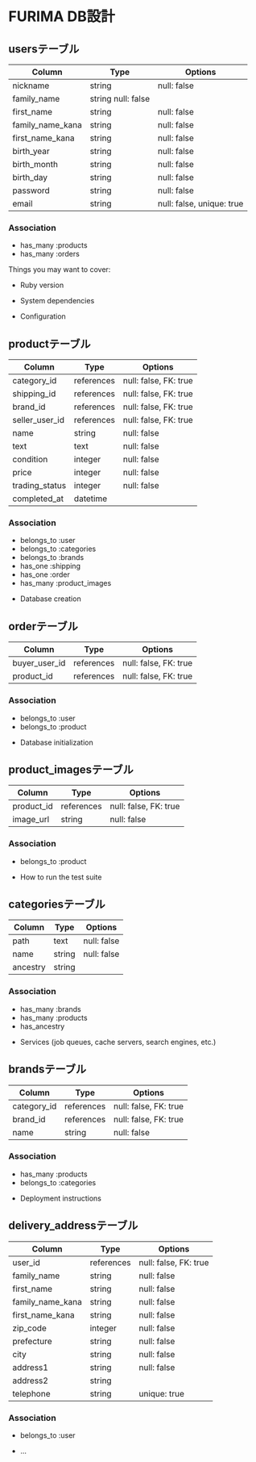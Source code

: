 # FURIMA DB設計

## usersテーブル
|Column|Type|Options|
|------|----|-------|
|nickname|string|null: false|
|family_name|string	null: false|
|first_name|string|null: false|
|family_name_kana|string|null: false|
|first_name_kana|string|null: false|
|birth_year|string|null: false|
|birth_month|string|null: false|
|birth_day|string|null: false|
|password|string|null: false|
|email|string|null: false, unique: true|
### Association
- has_many :products
- has_many :orders

Things you may want to cover:

* Ruby version

* System dependencies

* Configuration
## productテーブル
|Column|Type|Options|
|------|----|-------|
|category_id|references|null: false, FK: true|
|shipping_id|references|null: false, FK: true|
|brand_id|references|null: false, FK: true|
|seller_user_id|references|null: false, FK: true|
|name|string|null: false|
|text|text|null: false|
|condition|integer|null: false|
|price|integer|null: false|
|trading_status|integer|null: false|
|completed_at|datetime||
### Association
- belongs_to :user
- belongs_to :categories
- belongs_to :brands
- has_one :shipping
- has_one :order
- has_many :product_images

* Database creation
## orderテーブル
|Column|Type|Options|
|------|----|-------|
|buyer_user_id|references|null: false, FK: true|
|product_id|references|null: false, FK: true|
### Association
- belongs_to :user
- belongs_to :product

* Database initialization
## product_imagesテーブル
|Column|Type|Options|
|------|----|-------|
|product_id|references|null: false, FK: true|
|image_url|string|null: false|
### Association
- belongs_to :product

* How to run the test suite
## categoriesテーブル
|Column|Type|Options|
|------|----|-------|
|path|text|null: false|
|name|string|null: false|
|ancestry|string||	
### Association
- has_many :brands
- has_many :products
- has_ancestry

* Services (job queues, cache servers, search engines, etc.)
## brandsテーブル
|Column|Type|Options|
|------|----|-------|
|category_id|references|null: false, FK: true|
|brand_id|references|null: false, FK: true|
|name|string|null: false|
### Association
- has_many :products
- belongs_to :categories

* Deployment instructions
## delivery_addressテーブル
|Column|Type|Options|
|------|----|-------|
|user_id|references|null: false, FK: true|
|family_name|string|null: false|
|first_name|string|null: false|
|family_name_kana|string|null: false|
|first_name_kana|string|null: false|
|zip_code|integer|null: false|
|prefecture|string|null: false|
|city|string|null: false|
|address1|string|null: false|
|address2|string|
|telephone|string|unique: true|
### Association
- belongs_to :user

* ...
